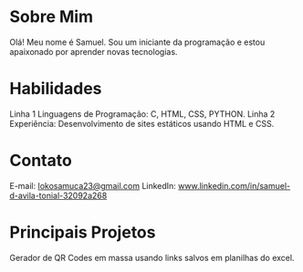 # Sobre Mim
Olá! Meu nome é Samuel. Sou um iniciante da programação e estou apaixonado por aprender novas tecnologias.


# Habilidades

Linha 1  Linguagens de Programação: C, HTML, CSS, PYTHON.
Linha 2  Experiência: Desenvolvimento de sites estáticos usando HTML e CSS.



# Contato

E-mail: lokosamuca23@gmail.com
LinkedIn: www.linkedin.com/in/samuel-d-avila-tonial-32092a268


# Principais Projetos

Gerador de QR Codes em massa usando links salvos em planilhas do excel.


<!---
SLUK06/SLUK06 is a ✨ special ✨ repository because its `README.md` (this file) appears on your GitHub profile.
You can click the Preview link to take a look at your changes.
--->
